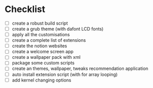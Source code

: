 # Checklist

- [ ]  create a robust build script
- [ ]  create a grub theme (with dafont LCD fonts)
- [ ]  apply all the customisations
- [ ]  create a complete list of extensions
- [ ]  create the notion websites
- [ ]  create a welcome screen app
- [ ]  create a wallpaper pack with xml
- [ ]  package some custom scripts
- [ ]  create an themes, wallpaper, tweaks recommendation application
- [ ]  auto install extension script (with for array looping)
- [ ]  add kernel changing options